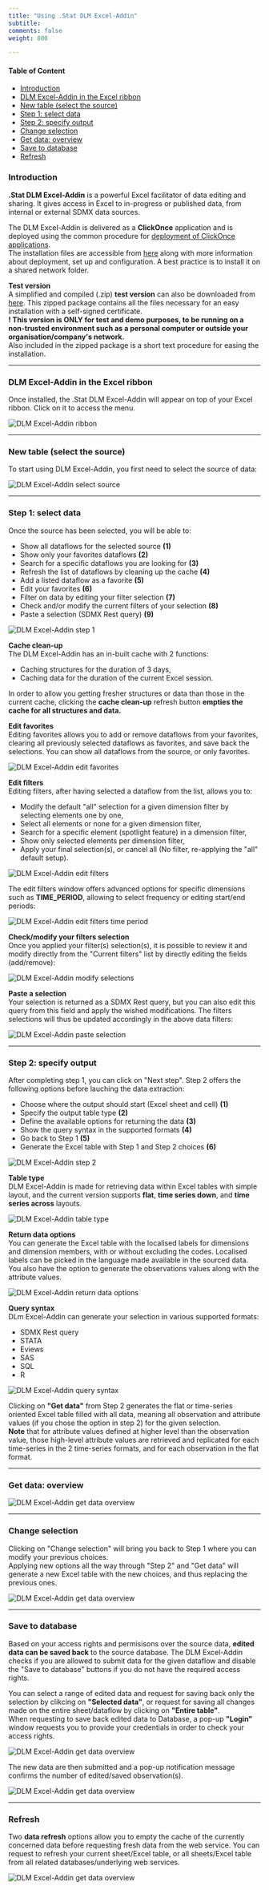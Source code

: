 ```yaml
---
title: "Using .Stat DLM Excel-Addin"
subtitle: 
comments: false
weight: 800

---
```


#### Table of Content
- [Introduction](#introduction)
- [DLM Excel-Addin in the Excel ribbon](#dlm-excel-addin-in-the-excel-ribbon)
- [New table (select the source)](#new-table-select-the-source)
- [Step 1: select data](#step-1-select-data)
- [Step 2: specify output](#step-2-specify-output)
- [Change selection](#change-selection)
- [Get data: overview](#get-data-overview)
- [Save to database](#save-to-database)
- [Refresh](#refresh)

### Introduction
**.Stat DLM Excel-Addin** is a powerful Excel facilitator of data editing and sharing. It gives access in Excel to in-progress or published data, from internal or external SDMX data sources.

The DLM Excel-Addin is delivered as a **ClickOnce** application and is deployed using the common procedure for [deployment of ClickOnce applications](https://msdn.microsoft.com/en-us/library/t71a733d.aspx).  
The installation files are accessible from [here](https://gitlab.com/sis-cc/.stat-suite/dotstatsuite-excel-addin) along with more information about deployment, set up and configuration. A best practice is to install it on a shared network folder.

**Test version**  
A simplified and compiled (.zip) **test version** can also be downloaded from [here](https://gitlab.com/sis-cc/.stat-suite/dotstatsuite-excel-addin/-/blob/master/install/Stat-DLM.zip). This zipped package contains all the files necessary for an easy installation with a self-signed certificate.  
**! This version is ONLY for test and demo purposes, to be running on a non-trusted environment such as a personal computer or outside your organisation/company's network.**  
Also included in the zipped package is a short text procedure for easing the installation.

---

### DLM Excel-Addin in the Excel ribbon
Once installed, the .Stat DLM Excel-Addin will appear on top of your Excel ribbon. Click on it to access the menu.

![DLM Excel-Addin ribbon](/dotstatsuite-documentation/images/dlm-excel-addin-01.png)

---

### New table (select the source)
To start using DLM Excel-Addin, you first need to select the source of data:

![DLM Excel-Addin select source](/dotstatsuite-documentation/images/dlm-excel-addin-02.png)

---

### Step 1: select data
Once the source has been selected, you will be able to:
- Show all dataflows for the selected source **(1)**
- Show only your favorites dataflows **(2)**
- Search for a specific dataflows you are looking for **(3)**
- Refresh the list of dataflows by cleaning up the cache **(4)**
- Add a listed dataflow as a favorite **(5)**
- Edit your favorites **(6)**
- Filter on data by editing your filter selection **(7)**
- Check and/or modify the current filters of your selection **(8)**
- Paste a selection (SDMX Rest query) **(9)**

![DLM Excel-Addin step 1](/dotstatsuite-documentation/images/dlm-excel-addin-03.png)

**Cache clean-up**    
The DLM Excel-Addin has an in-built cache with 2 functions:
- Caching structures for the duration of 3 days,
- Caching data for the duration of the current Excel session.

In order to allow you getting fresher structures or data than those in the current cache, clicking the **cache clean-up** refresh button **empties the cache for all structures and data.**

**Edit favorites**  
Editing favorites allows you to add or remove dataflows from your favorites, clearing all previously selected dataflows as favorites, and save back the selections. You can show all dataflows from the source, or only favorites.

![DLM Excel-Addin edit favorites](/dotstatsuite-documentation/images/dlm-excel-addin-04.png)

**Edit filters**  
Editing filters, after having selected a dataflow from the list, allows you to:
- Modify the default "all" selection for a given dimension filter by selecting elements one by one,
- Select all elements or none for a given dimension filter,
- Search for a specific element (spotlight feature) in a dimension filter,
- Show only selected elements per dimension filter,
- Apply your final selection(s), or cancel all (No filter, re-applying the "all" default setup).

![DLM Excel-Addin edit filters](/dotstatsuite-documentation/images/dlm-excel-addin-05.png)

The edit filters window offers advanced options for specific dimensions such as **TIME_PERIOD**, allowing to select frequency or editing start/end periods:

![DLM Excel-Addin edit filters time period](/dotstatsuite-documentation/images/dlm-excel-addin-06.png)

**Check/modify your filters selection**  
Once you applied your filter(s) selection(s), it is possible to review it and modify directly from the "Current filters" list by directly editing the fields (add/remove):

![DLM Excel-Addin modify selections](/dotstatsuite-documentation/images/dlm-excel-addin-07.png)

**Paste a selection**  
Your selection is returned as a SDMX Rest query, but you can also edit this query from this field and apply the wished modifications. The filters selections will thus be updated accordingly in the above data filters:

![DLM Excel-Addin paste selection](/dotstatsuite-documentation/images/dlm-excel-addin-08.png)

---

### Step 2: specify output
After completing step 1, you can click on "Next step". Step 2 offers the following options before lauching the data extraction:
- Choose where the output should start (Excel sheet and cell) **(1)** 
- Specify the output table type **(2)**
- Define the available options for returning the data **(3)**
- Show the query syntax in the supported formats **(4)**
- Go back to Step 1 **(5)**
- Generate the Excel table with Step 1 and Step 2 choices **(6)**

![DLM Excel-Addin step 2](/dotstatsuite-documentation/images/dlm-excel-addin-09.png)

**Table type**  
DLM Excel-Addin is made for retrieving data within Excel tables with simple layout, and the current version supports **flat**, **time series down**, and **time series across** layouts.

![DLM Excel-Addin table type](/dotstatsuite-documentation/images/dlm-excel-addin-10.png)

**Return data options**  
You can generate the Excel table with the localised labels for dimensions and dimension members, with or without excluding the codes. Localised labels can be picked in the language made available in the sourced data.  
You also have the option to generate the observations values along with the attribute values.

![DLM Excel-Addin return data options](/dotstatsuite-documentation/images/dlm-excel-addin-11.png)

**Query syntax**  
DLm Excel-Addin can generate your selection in various supported formats:
- SDMX Rest query
- STATA
- Eviews
- SAS
- SQL
- R

![DLM Excel-Addin query syntax](/dotstatsuite-documentation/images/dlm-excel-addin-12.png)

Clicking on **"Get data"** from Step 2 generates the flat or time-series oriented Excel table filled with all data, meaning all observation and attribute values (if you chose the option in step 2) for the given selection.  
**Note** that for attribute values defined at higher level than the observation value, those high-level attribute values are retrieved and replicated for each time-series in the 2 time-series formats, and for each observation in the flat format.

---

### Get data: overview

![DLM Excel-Addin get data overview](/dotstatsuite-documentation/images/dlm-excel-addin-13.png)

---

### Change selection  
Clicking on "Change selection" will bring you back to Step 1 where you can modify your previous choices.  
Applying new options all the way through "Step 2" and "Get data" will generate a new Excel table with the new choices, and thus replacing the previous ones.

![DLM Excel-Addin get data overview](/dotstatsuite-documentation/images/dlm-excel-addin-14.png)

---

### Save to database
Based on your access rights and permisisons over the source data, **edited data can be saved back** to the source database. The DLM Excel-Addin checks if you are allowed to submit data for the given dataflow and disable the "Save to database" buttons if you do not have the required access rights.

You can select a range of edited data and request for saving back only the selection by clikcing on **"Selected data"**, or request for saving all changes made on the entire sheet/dataflow by clicking on **"Entire table"**.  
When requesting to save back edited data to Database, a pop-up **"Login"** window requests you to provide your credentials in order to check your access rights.

![DLM Excel-Addin get data overview](/dotstatsuite-documentation/images/dlm-excel-addin-15.png)

The new data are then submitted and a pop-up notification message confirms the number of edited/saved observation(s).

![DLM Excel-Addin get data overview](/dotstatsuite-documentation/images/dlm-excel-addin-16.png)

---

### Refresh
Two **data refresh** options allow you to empty the cache of the currently concerned data before requesting fresh data from the web service. You can request to refresh your current sheet/Excel table, or all sheets/Excel table from all related databases/underlying web services.

![DLM Excel-Addin get data overview](/dotstatsuite-documentation/images/dlm-excel-addin-17.png)

